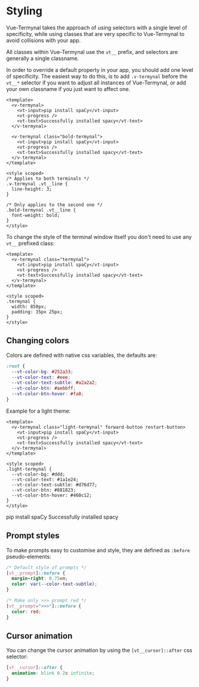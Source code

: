 # Styling

Vue-Termynal takes the approach of using selectors with a single level of specificity, while using classes that are very specific to Vue-Termynal to avoid collisions with your app.

All classes within Vue-Termynal use the `vt__` prefix, and selectors are generally a single classname.

In order to override a default property in your app, you should add one level of specificity. The easiest way to do this, is to add `.v-termynal` before the `vt__*` selector if you want to adjust all instances of Vue-Termynal, or add your own classname if you just want to affect one.

```vue
<template>
  <v-termynal>
    <vt-input>pip install spaCy</vt-input>
    <vt-progress />
    <vt-text>Successfully installed spacy</vt-text>
  </v-termynal>

  <v-termynal class="bold-termynal">
    <vt-input>pip install spaCy</vt-input>
    <vt-progress />
    <vt-text>Successfully installed spacy</vt-text>
  </v-termynal>
</template>

<style scoped>
/* Applies to both terminals */
.v-termynal .vt__line {
  line-height: 3;
}

/* Only applies to the second one */
.bold-termynal .vt__line {
  font-weight: bold;
}
</style>
```

To change the style of the terminal window itself you don't need to use any `vt__` prefixed class:

```vue
<template>
  <v-termynal class="termynal">
    <vt-input>pip install spaCy</vt-input>
    <vt-progress />
    <vt-text>Successfully installed spacy</vt-text>
  </v-termynal>
</template>

<style scoped>
.termynal {
  width: 850px;
  padding: 35px 25px;
}
</style>
```

## Changing colors

Colors are defined with native css variables, the defaults are:

```css
:root {
  --vt-color-bg: #252a33;
  --vt-color-text: #eee;
  --vt-color-text-subtle: #a2a2a2;
  --vt-color-btn: #aebbff;
  --vt-color-btn-hover: #fa0;
}
```

Example for a light theme:

```vue
<template>
  <v-termynal class="light-termynal" forward-button restart-button>
    <vt-input>pip install spaCy</vt-input>
    <vt-progress />
    <vt-text>Successfully installed spacy</vt-text>
  </v-termynal>
</template>

<style scoped>
.light-termynal {
  --vt-color-bg: #ddd;
  --vt-color-text: #1a1e24;
  --vt-color-text-subtle: #d76d77;
  --vt-color-btn: #881823;
  --vt-color-btn-hover: #460c12;
}
</style>
```

<v-termynal class="light-termynal" forward-button restart-button lazy>
  <vt-input>pip install spaCy</vt-input>
  <vt-progress />
  <vt-text>Successfully installed spacy</vt-text>
</v-termynal>

<style>
.light-termynal {
  --vt-color-bg: #ddd;
  --vt-color-text: #1a1e24;
  --vt-color-text-subtle: #d76d77;
  --vt-color-btn: #881823;
  --vt-color-btn-hover: #460c12;
}
</style>

## Prompt styles

To make prompts easy to customise and style, they are defined as `:before` pseudo-elements:

```css
/* Default style of prompts */
[vt__prompt]::before {
  margin-right: 0.75em;
  color: var(--color-text-subtle);
}

/* Make only >>> prompt red */
[vt__prompt=">>>"]::before {
  color: red;
}
```

## Cursor animation

You can change the cursor animation by using the `[vt__cursor]::after` css selector:

```css
[vt__cursor]::after {
  animation: blink 0.2s infinite;
}
```
